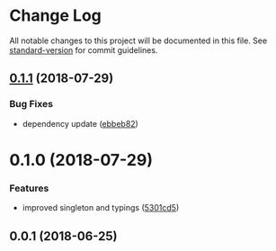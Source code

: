 # Change Log

All notable changes to this project will be documented in this file. See [standard-version](https://github.com/conventional-changelog/standard-version) for commit guidelines.

<a name="0.1.1"></a>
## [0.1.1](https://github.com/chipp972/express-registry/compare/v0.1.0...v0.1.1) (2018-07-29)


### Bug Fixes

* dependency update ([ebbeb82](https://github.com/chipp972/express-registry/commit/ebbeb82))



<a name="0.1.0"></a>
# 0.1.0 (2018-07-29)


### Features

* improved singleton and typings ([5301cd5](https://github.com/chipp972/express-registry/commit/5301cd5))



<a name="0.0.1"></a>
## 0.0.1 (2018-06-25)
